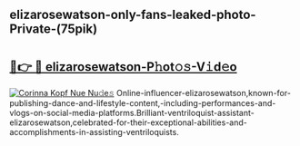 ## elizarosewatson-only-fans​-leaked-photo​-Private-(75pik)


# <h2><a href="https://mediaupload.pro?title=elizarosewatson&ref=git">🔗👉 🔴 elizarosewatson-P𝚑ot𝚘𝚜-V𝚒d𝚎o</a></h2>

[![Corinna Kopf Nue Nu𝚍e𝚜](https://i.imgur.com/0qMVB7G.gif)](https://mediaupload.pro?title=elizarosewatson&ref=git)
Online-influencer-elizarosewatson,known-for-publishing-dance-and-lifestyle-content,-including-performances-and-vlogs-on-social-media-platforms.Brilliant-ventriloquist-assistant-elizarosewatson,celebrated-for-their-exceptional-abilities-and-accomplishments-in-assisting-ventriloquists.  
